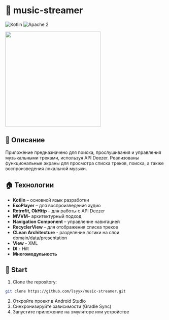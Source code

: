 # 📢 music-streamer

![Kotlin](https://img.shields.io/badge/kotlin-2.0.10-orange.svg)
![Apache 2](https://img.shields.io/badge/license-Apache2-green.svg?style=flat)

<img src="https://github.com/lsyyx/music-streamer/blob/main/gif/screen_record.gif" width="300"/>

## 📓 Описание
Приложение предназначено для поиска, прослушивания и управления музыкальными треками, используя API Deezer. Реализованы функциональные экраны для просмотра списка треков, поиска, а также воспроизведения локальной музыки.

## 🏠 Технологии
- **Kotlin** – основной язык разработки
- **ExoPlayer** – для воспроизведения аудио
- **Retrofit, OkHttp** – для работы с API Deezer
- **MVVM**– архитектурный подход
- **Navigation Component** – управление навигацией
- **RecyclerView** – для отображения списка треков
- **CLean Architecture** - разделение логики на слои domain/data/presentation
- **View** - XML
- **DI** - Hilt
- **Многомодульность**

## 🏁 Start

1. Clone the repository:
```bash
git clone https://github.com/lsyyx/music-streamer.git
```
2. Откройте проект в Android Studio
3. Синхронизируйте зависимости (Gradle Sync)
4. Запустите приложение на эмуляторе или устройстве
